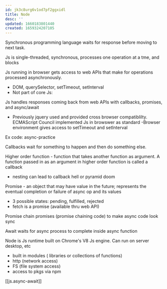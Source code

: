 ```yaml
---
id: jk3c8urg6v1od7pf2ggxidl
title: Node
desc: ''
updated: 1660183801440
created: 1659324207105
---
```

Synchronous programming language waits for response before moving to next task.

Js is single-threaded, synchronous, processes one operation at a tme, and blocks

Js running in browser gets access to web APIs that make for operations processed asynchronously.
- DOM, querySelector, setTimeout, setInterval 
- Not part of core Js: 

Js handles responses coming back from web APIs with callbacks, promises, and async/await
- Previously jquery used and provided cross browser compatiblilty. ECMAScript Council implemented Js in browswer as standard
-Browser environment gives access to setTimeout and setInterval

Ex code: async-practice


Callbacks wait for something to happen and then do something else.

Higher order function - function that takes another function as argument. A function passed in as an argument in higher order function is called a callback
- nesting can lead to callback hell or pyramid doom

Promise - an object that may have value in the future; represents the eventual completion or failure of async op and its values
- 3 possible states: pending, fulfilled, rejected
- fetch is a promise (available thru web API)

Promise chain
promises (promise chaining code) to make async code look sync

Await waits for async process to complete inside async function

Node is Js runtime built on Chrome's V8 Js engine. Can run on server desktop, etc
- built in modules ( libraries or collections of functions)
- http (network access)
- FS (file system access)
- access to pkgs via npm

[[js.async-await]]